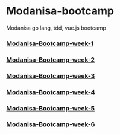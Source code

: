# Modanisa-bootcamp
Modanisa go lang, tdd, vue.js bootcamp

### [Modanisa-Bootcamp-week-1](https://github.com/unsalsenturkk/Modanisa-Bootcamp-week-1)
### [Modanisa-Bootcamp-week-2](https://github.com/unsalsenturkk/Modanisa-Bootcamp-week-2)
### [Modanisa-Bootcamp-week-3](https://github.com/unsalsenturkk/Modanisa-Bootcamp-week-3)
### [Modanisa-Bootcamp-week-4](https://github.com/unsalsenturkk/Modanisa-Bootcamp-week-4)
### [Modanisa-Bootcamp-week-5](https://github.com/unsalsenturkk/Modanisa-Bootcamp-week-5)
### [Modanisa-Bootcamp-week-6](https://github.com/unsalsenturkk/Modanisa-Bootcamp-week-6)
